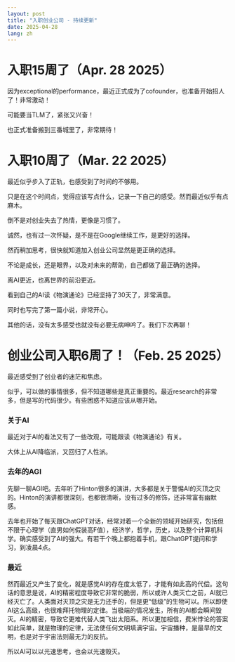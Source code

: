 ```yaml
---
layout: post
title: "入职创业公司 - 持续更新"
date: 2025-04-28
lang: zh
---
```


# 入职15周了（Apr. 28 2025）

因为exceptional的performance，最近正式成为了cofounder，也准备开始招人了！非常激动！

可能要当TLM了，紧张又兴奋！

也正式准备搬到三番城里了，非常期待！


# 入职10周了（Mar. 22 2025）

最近似乎步入了正轨，也感受到了时间的不够用。

只是在这个时间点，觉得应该写点什么，记录一下自己的感受。然而最近似乎有点麻木。

倒不是对创业失去了热情，更像是习惯了。

诚然，也有过一次怀疑，是不是在Google继续工作，是更好的选择。

然而稍加思考，很快就知道加入创业公司显然是更正确的选择。

不论是成长，还是眼界，以及对未来的帮助，自己都做了最正确的选择。

离AI更近，也离世界的前沿更近。

看到自己的AI读《物演通论》已经坚持了30天了，非常满意。

同时也写完了第一篇小说，非常开心。

其他的话，没有太多感受也就没有必要无病呻吟了。我们下次再聊！


# 创业公司入职6周了！（Feb. 25 2025）

最近感受到了创业者的迷茫和焦虑。

似乎，可以做的事情很多，但不知道哪些是真正重要的。最近research的非常多，但是写的代码很少。有些困惑不知道应该从哪开始。

### 关于AI

最近对于AI的看法又有了一些改观，可能跟读《物演通论》有关。

大体上从AI降临派，又回归了人性派。

### 去年的AGI

先聊一聊AGI吧。去年听了Hinton很多的演讲，大多都是关于警惕AI的灭顶之灾的。Hinton的演讲都很深刻，也都很清晰，没有过多的修饰，还非常富有幽默感。

去年也开始了每天跟ChatGPT对话，经常对着一个全新的领域开始研究，包括但不限于心理学（直男如何假装高F值），经济学，哲学，历史，以及整个计算机科学。确实感受到了AI的强大。有若干个晚上都抱着手机，跟ChatGPT提问和学习，到凌晨4点。

### 最近

然而最近又产生了变化，就是感觉AI的存在度太低了，才能有如此高的代偿。这句话的意思是说，AI的精密程度导致它非常的脆弱，所以或许人类灭亡之前，AI就已经灭亡了。人类面对灭顶之灾是无力还手的，但是更“低级”的生物可以。所以即使AI这么高级，也很难拜托物理的定律。当极端的情况发生，所有的AI都会瞬间毁灭。AI的精密，导致它更难代替人类飞出太阳系。所以更加相信，费米悖论的答案如此简单，就是物理的定律，无法使任何文明填满宇宙。宇宙播种，是最早的文明，也是对于宇宙法则最无力的反抗。

所以AI可以以光速思考，也会以光速毁灭。
